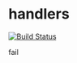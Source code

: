 # handlers

[![Build Status](https://travis-ci.org/atomisthqa/handlers.svg?branch=master)](https://travis-ci.org/atomisthqa/handlers)

fail







